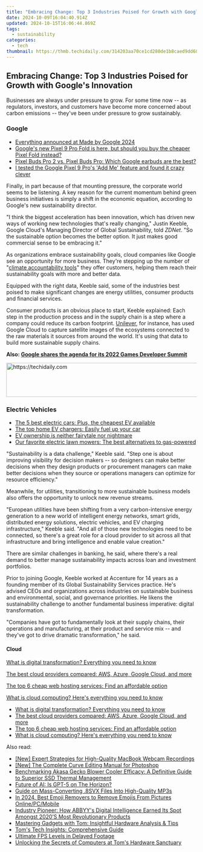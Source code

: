 ```yaml
---
title: "Embracing Change: Top 3 Industries Poised for Growth with Google's Innovation"
date: 2024-10-09T16:04:40.914Z
updated: 2024-10-15T16:06:44.869Z
tags:
  - sustainability
categories:
  - tech
thumbnail: https://thmb.techidaily.com/314203aa70ce1cd280de1b8caed9dd68a2d3fe23b8a42bb326b5ec5adab13e40.jpg
---
```


## Embracing Change: Top 3 Industries Poised for Growth with Google's Innovation

Businesses are always under pressure to grow. For some time now -- as regulators, investors, and customers have become more concerned about carbon emissions -- they've been under pressure to grow sustainably. 

### Google

* [Everything announced at Made by Google 2024](https://www.zdnet.com/article/everything-announced-at-made-by-google-2024-pixel-9-pro-fold-gemini-watch-3-and-more/)
* [Google's new Pixel 9 Pro Fold is here, but should you buy the cheaper Pixel Fold instead?](https://www.zdnet.com/article/google-pixel-9-pro-fold-vs-pixel-fold/)
* [Pixel Buds Pro 2 vs. Pixel Buds Pro: Which Google earbuds are the best?](https://www.zdnet.com/article/pixel-buds-pro-2-vs-pixel-buds-pro-which-google-earbuds-are-the-best/)
* [I tested the Google Pixel 9 Pro's 'Add Me' feature and found it crazy clever](https://www.zdnet.com/article/the-google-pixel-9-pros-add-me-feature-is-an-ar-camera-tool-youll-actually-use/)

Finally, in part because of that mounting pressure, the corporate world seems to be listening. A key reason for the current momentum behind green business initiatives is simply a shift in the economic equation, according to Google's new sustainability director. 

"I think the biggest acceleration has been innovation, which has driven new ways of working new technologies that's really changing," Justin Keeble, Google Cloud's Managing Director of Global Sustainability, told _ZDNet_. "So the sustainable option becomes the better option. It just makes good commercial sense to be embracing it."

As organizations embrace sustainability goals, cloud companies like Google see an opportunity for more business. They're stepping up the number of "[climate accountability tools](https://www.zdnet.com/article/salesforce-google-and-others-aim-for-climate-accountability-in-the-cloud/)" they offer customers, helping them reach their sustainability goals with more and better data. 

Equipped with the right data, Keeble said, some of the industries best poised to make significant changes are energy utilities, consumer products and financial services. 

Consumer products is an obvious place to start, Keeble explained: Each step in the production process and in the supply chain is a step where a company could reduce its carbon footprint. [Unilever](https://nam02.safelinks.protection.outlook.com/?url=https%3A%2F%2Fwww.unilever.com%2Fnews%2Fnews-search%2F2020%2Fhow-google-will-help-end-deforestation-in-our-supply-chain%2F&data=04%7C01%7Cstephanie.condon%40zdnet.com%7C66347fc3184d4d94f9df08d9eda2e49f%7C4289d6102cfd46218c9644a1518ddb0a%7C0%7C0%7C637802106147497302%7CUnknown%7CTWFpbGZsb3d8eyJWIjoiMC4wLjAwMDAiLCJQIjoiV2luMzIiLCJBTiI6Ik1haWwiLCJXVCI6Mn0%3D%7C3000&sdata=FODqqU7p7p33ToEa6yUe3uNiL%2FZ8zj%2BUM1sMMGknPc4%3D&reserved=0), for instance, has used Google Cloud to capture satellite images of the ecosystems connected to the raw materials it sources from around the world. It's using that data to build more sustainable supply chains.

**Also: [Google shares the agenda for its 2022 Games Developer Summit](https://www.zdnet.com/article/google-shares-the-agenda-for-its-2022-games-developer-summit/)**

<!-- affiliate ads begin -->
<a href="https://bluettifr.pxf.io/c/5597632/2145082/17095" target="_top" id="2145082">
  <img src="//a.impactradius-go.com/display-ad/17095-2145082" border="0" alt="https://techidaily.com" width="728" height="90"/>
</a>
<img height="0" width="0" src="https://bluettifr.pxf.io/i/5597632/2145082/17095" style="position:absolute;visibility:hidden;" border="0" />
<!-- affiliate ads end -->

### Electric Vehicles

* [The 5 best electric cars: Plus, the cheapest EV available](https://www.zdnet.com/article/best-electric-car/)
* [The top home EV chargers: Easily fuel up your car](https://www.zdnet.com/article/best-home-ev-charger/)
* [EV ownership is neither fairytale nor nightmare](https://www.zdnet.com/article/ev-ownership-is-neither-fairytale-nor-nightmare/)
* [Our favorite electric lawn mowers: The best alternatives to gas-powered](https://www.zdnet.com/article/best-electric-mower/)

 "Sustainability is a data challenge," Keeble said. "Step one is about improving visibility for decision makers -- so designers can make better decisions when they design products or procurement managers can make better decisions when they source or operations managers can optimize for resource efficiency." 

Meanwhile, for utilities, transitioning to more sustainable business models also offers the opportunity to unlock new revenue streams. 

"European utilities have been shifting from a very carbon-intensive energy generation to a new world of intelligent energy networks, smart grids, distributed energy solutions, electric vehicles, and EV charging infrastructure," Keeble said. "And all of those new technologies need to be connected, so there's a great role for a cloud provider to sit across all that infrastructure and bring intelligence and enable value creation."

There are similar challenges in banking, he said, where there's a real demand to better manage sustainability impacts across loan and investment portfolios. 

Prior to joining Google, Keeble worked at Accenture for 14 years as a founding member of its Global Sustainability Services practice. He's advised CEOs and organizations across industries on sustainable business and environmental, social, and governance priorities. He likens the sustainability challenge to another fundamental business imperative: digital transformation. 

"Companies have got to fundamentally look at their supply chains, their operations and manufacturing, at their product and service mix -- and they've got to drive dramatic transformation," he said. 

#### Cloud

[​What is digital transformation? Everything you need to know](https://www.zdnet.com/article/what-is-digital-transformation-everything-you-need-to-know-about-how-technology-is-reshaping/ "​What is digital transformation? Everything you need to know")

[The best cloud providers compared: AWS, Azure, Google Cloud, and more](https://www.zdnet.com/article/the-top-cloud-providers-of-2021-aws-microsoft-azure-google-cloud-hybrid-saas/ "The best cloud providers compared: AWS, Azure, Google Cloud, and more")

[The top 6 cheap web hosting services: Find an affordable option](https://www.zdnet.com/article/best-cheap-web-hosting/ "The top 6 cheap web hosting services: Find an affordable option")

[What is cloud computing? Here's everything you need to know](https://www.zdnet.com/article/what-is-cloud-computing-everything-you-need-to-know-about-the-cloud/ "What is cloud computing? Here's everything you need to know")

* [​What is digital transformation? Everything you need to know](https://www.zdnet.com/article/what-is-digital-transformation-everything-you-need-to-know-about-how-technology-is-reshaping/ "​What is digital transformation? Everything you need to know")
* [The best cloud providers compared: AWS, Azure, Google Cloud, and more](https://www.zdnet.com/article/the-top-cloud-providers-of-2021-aws-microsoft-azure-google-cloud-hybrid-saas/ "The best cloud providers compared: AWS, Azure, Google Cloud, and more")
* [The top 6 cheap web hosting services: Find an affordable option](https://www.zdnet.com/article/best-cheap-web-hosting/ "The top 6 cheap web hosting services: Find an affordable option")
* [What is cloud computing? Here's everything you need to know](https://www.zdnet.com/article/what-is-cloud-computing-everything-you-need-to-know-about-the-cloud/ "What is cloud computing? Here's everything you need to know")

<ins class="adsbygoogle"
     style="display:block"
     data-ad-format="autorelaxed"
     data-ad-client="ca-pub-7571918770474297"
     data-ad-slot="1223367746"></ins>

<ins class="adsbygoogle"
     style="display:block"
     data-ad-client="ca-pub-7571918770474297"
     data-ad-slot="8358498916"
     data-ad-format="auto"
     data-full-width-responsive="true"></ins>

<span class="atpl-alsoreadstyle">Also read:</span>
<div><ul>
<li><a href="https://digital-screen-recording.techidaily.com/new-expert-strategies-for-high-quality-macbook-webcam-recordings/"><u>[New] Expert Strategies for High-Quality MacBook Webcam Recordings</u></a></li>
<li><a href="https://some-approaches.techidaily.com/new-the-complete-curve-editing-manual-for-photoshop/"><u>[New] The Complete Curve Editing Manual for Photoshop</u></a></li>
<li><a href="https://hardware-reviews.techidaily.com/benchmarking-akasa-gecko-blower-cooler-efficacy-a-definitive-guide-to-superior-ssd-thermal-management/"><u>Benchmarking Akasa Gecko Blower Cooler Efficacy: A Definitive Guide to Superior SSD Thermal Management</u></a></li>
<li><a href="https://tech-haven.techidaily.com/future-of-ai-is-gpt-5-on-the-horizon/"><u>Future of AI: Is GPT-5 on The Horizon?</u></a></li>
<li><a href="https://tech-revival.techidaily.com/guide-on-mass-converting-8svx-files-into-high-quality-mp3s/"><u>Guide on Mass-Converting .8SVX Files Into High-Quality MP3s</u></a></li>
<li><a href="https://meme-emoji.techidaily.com/in-2024-best-emoji-removers-to-remove-emojis-from-pictures-onlinepcmobile/"><u>In 2024, Best Emoji Removers to Remove Emojis From Pictures Online/PC/Mobile</u></a></li>
<li><a href="https://techtrends.techidaily.com/industry-pioneer-how-abbyys-digital-intelligence-earned-its-spot-amongst-2020s-most-revolutionary-products/"><u>Industry Pioneer: How ABBYY's Digital Intelligence Earned Its Spot Amongst 2020’S Most Revolutionary Products</u></a></li>
<li><a href="https://hardware-reviews.techidaily.com/mastering-gadgets-with-tom-insightful-hardware-analysis-and-tips/"><u>Mastering Gadgets with Tom: Insightful Hardware Analysis & Tips</u></a></li>
<li><a href="https://hardware-reviews.techidaily.com/toms-tech-insights-comprehensive-guide/"><u>Tom's Tech Insights: Comprehensive Guide</u></a></li>
<li><a href="https://extra-tips.techidaily.com/ultimate-fps-levels-in-delayed-footage/"><u>Ultimate FPS Levels in Delayed Footage</u></a></li>
<li><a href="https://hardware-reviews.techidaily.com/unlocking-the-secrets-of-computers-at-toms-hardware-sanctuary/"><u>Unlocking the Secrets of Computers at Tom's Hardware Sanctuary</u></a></li>
</ul></div>

